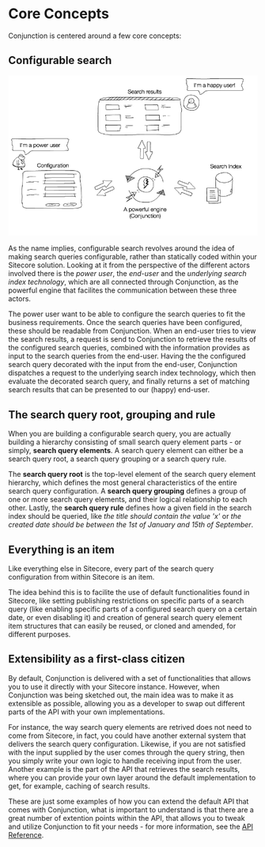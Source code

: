 # Core Concepts

Conjunction is centered around a few core concepts:

## Configurable search

![The concept "Configurable Search"](images/conjunction_concept.png)

As the name implies, configurable search revolves around the idea of making search queries configurable, rather than statically coded within your Sitecore solution. Looking at it from the perspective of the different actors involved there is the *power user*, the *end-user* and the *underlying search index technology*, which are all connected through Conjunction, as the powerful engine that facilites the communication between these three actors.

The power user want to be able to configure the search queries to fit the business requirements. Once the search queries have been configured, these should be readable from Conjunction. When an end-user tries to view the search results, a request is send to Conjunction to retrieve the results of the configured search queries, combined with the information provides as input to the search queries from the end-user. Having the the configured search query decorated with the input from the end-user, Conjunction dispatches a request to the underlying search index technology, which then evaluate the decorated search query, and finally returns a set of matching search results that can be presented to our (happy) end-user.

## The search query root, grouping and rule

When you are building a configurable search query, you are actually building a hierarchy consisting of small search query element parts - or simply, **search query elements**. A search query element can either be a search query root, a search query grouping or a search query rule. 

The **search query root** is the top-level element of the search query element hierarchy, which defines the most general characteristics of the entire search query configuration. A **search query grouping** defines a group of one or more search query elements, and their logical relationship to each other. Lastly, the **search query rule** defines how a given field in the search index should be queried, like *the title should contain the value 'x'* or *the created date should be between the 1st of January and 15th of September*.

## Everything is an item

Like everything else in Sitecore, every part of the search query configuration from within Sitecore is an item.

The idea behind this is to facilite the use of default functionalities found in Sitecore, like setting publishing restrictions on specific parts of a search query (like enabling specific parts of a configured search query on a certain date, or even disabling it) and creation of general search query element item structures that can easily be reused, or cloned and amended, for different purposes. 

## Extensibility as a first-class citizen

By default, Conjunction is delivered with a set of functionalities that allows you to use it directly with your Sitecore instance. However, when Conjunction was being sketched out, the main idea was to make it as extensible as possible, allowing you as a developer to swap out different parts of the API with your own implementations.

For instance, the way search query elements are retrived does not need to come from Sitecore, in fact, you could have another external system that delivers the search query configuration. Likewise, if you are not satisfied with the input supplied by the user comes through the query string, then you simply write your own logic to handle receiving input from the user. Another example is the part of the API that retrieves the search results, where you can provide your own layer around the default implementation to get, for example, caching of search results. 

These are just some examples of how you can extend the default API that comes with Conjunction, what is important to understand is that there are a great number of extention points within the API, that allows you to tweak and utilize Conjunction to fit your needs - for more information, see the [API Reference](../api/README.md).